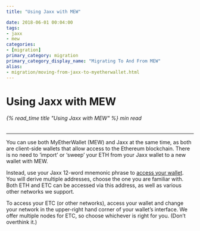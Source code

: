 ```yaml
---
title: "Using Jaxx with MEW"

date: 2018-06-01 00:04:00
tags:
- jaxx
- mew
categories:
- [migration]
primary_category: migration
primary_category_display_name: "Migrating To And From MEW"
alias:
- migration/moving-from-jaxx-to-myetherwallet.html
---
```


# **Using Jaxx with MEW**

###### {% read_time title "Using Jaxx with MEW" %} min read

* * *

You can use both MyEtherWallet (MEW) and Jaxx at the same time, as both are client-side wallets that allow access to the Ethereum blockchain. There is no need to ‘import’ or ‘sweep’ your ETH from your Jaxx wallet to a new wallet with MEW.

Instead, use your Jaxx 12-word mnemonic phrase to [access your wallet][accessmew]. You will derive multiple addresses, choose the one you are familiar with. Both ETH and ETC can be accessed via this address, as well as various other networks we support.

To access your ETC (or other networks), access your wallet and change your network in the upper-right hand corner of your wallet’s interface. We offer multiple nodes for ETC, so choose whichever is right for you. (Don’t overthink it.)

[accessmew]: /@@@@@@/getting-started/how-to-access-your-wallet/

